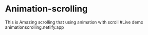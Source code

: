 # Animation-scrolling
This is Amazing scrolling that using animation with scroll
#Live demo 
animationscrolling.netlify.app
